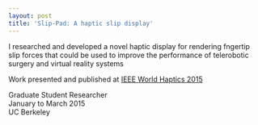 ```yaml
---
layout: post
title: 'Slip-Pad: A haptic slip display'
---
```

I researched and developed a novel haptic display for rendering fngertip slip forces that could be used to improve the performance of telerobotic surgery and virtual reality systems

Work presented and published at [IEEE World Haptics 2015](http://ieeexplore.ieee.org/abstract/document/7177712/)

Graduate Student Researcher  
January to March 2015  
UC Berkeley  
